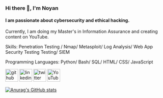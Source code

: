 ### Hi there 👋, I'm Noyan
#### I am passionate about cybersecurity and ethical hacking. 
Currently, I am doing my Master's in Information Assurance and creating content on YouTube. 

Skills: Penetration Testing / Nmap/ Metasploit/ Log Analysis/ Web App Security Testing Testing/ SIEM

Programming Languages: Python/ Bash/ SQL/ HTML/ CSS/ JavaScript

[<img src='https://cdn.jsdelivr.net/npm/simple-icons@3.0.1/icons/github.svg' alt='github' height='40'>](https://github.com/n0y4n)  [<img src='https://cdn.jsdelivr.net/npm/simple-icons@3.0.1/icons/linkedin.svg' alt='linkedin' height='40'>](https://www.linkedin.com/in/https://www.linkedin.com/in/maisam-noyan-95a37b14b//)  [<img src='https://cdn.jsdelivr.net/npm/simple-icons@3.0.1/icons/twitter.svg' alt='twitter' height='40'>](https://twitter.com/_n0y4n)  [<img src='https://cdn.jsdelivr.net/npm/simple-icons@3.0.1/icons/youtube.svg' alt='YouTube' height='40'>](https://www.youtube.com/channel/Nsecurity)  

[![Anurag's GitHub stats](https://github-readme-stats.vercel.app/api?username=n0y4n)](https://github.com/anuraghazra/github-readme-stats)
<!--
**n0y4n/n0y4n** is a ✨ _special_ ✨ repository because its `README.md` (this file) appears on your GitHub profile.

Here are some ideas to get you started:

- 🔭 I’m currently working on ...
- 🌱 I’m currently learning ...
- 👯 I’m looking to collaborate on ...
- 🤔 I’m looking for help with ...
- 💬 Ask me about ...
- 📫 How to reach me: ...
- 😄 Pronouns: ...
- ⚡ Fun fact: ...
-->

